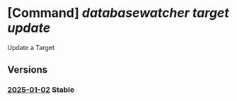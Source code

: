 # [Command] _databasewatcher target update_

Update a Target

## Versions

### [2025-01-02](/Resources/mgmt-plane/L3N1YnNjcmlwdGlvbnMve30vcmVzb3VyY2Vncm91cHMve30vcHJvdmlkZXJzL21pY3Jvc29mdC5kYXRhYmFzZXdhdGNoZXIvd2F0Y2hlcnMve30vdGFyZ2V0cy97fQ==/2025-01-02.xml) **Stable**

<!-- mgmt-plane /subscriptions/{}/resourcegroups/{}/providers/microsoft.databasewatcher/watchers/{}/targets/{} 2025-01-02 -->
